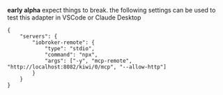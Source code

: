 **early alpha**
expect things to break.
the following settings can be used to test this adapter in VSCode or Claude Desktop

```
{
	"servers": {
		"iobroker-remote": {
			"type": "stdio",
			"command": "npx",
			"args": ["-y", "mcp-remote", "http://localhost:8082/kiwi/0/mcp", "--allow-http"]
		}
	}
}
```
